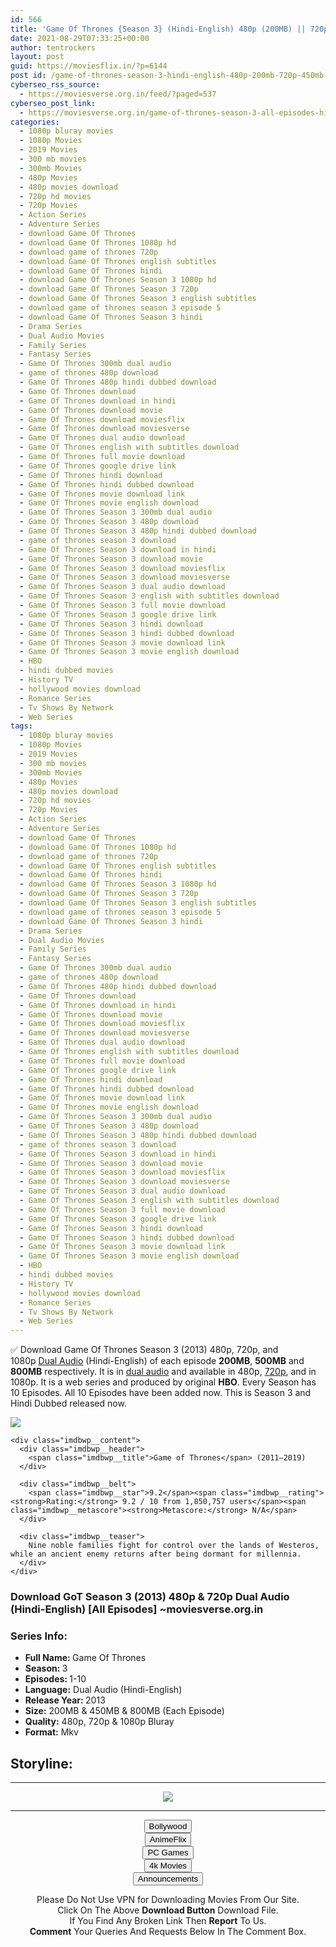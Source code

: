 ```yaml
---
id: 566
title: 'Game Of Thrones {Season 3} (Hindi-English) 480p (200MB) || 720p (450MB) || 1080p [750MB]'
date: 2021-08-29T07:33:25+00:00
author: tentrockers
layout: post
guid: https://moviesflix.in/?p=6144
post id: /game-of-thrones-season-3-hindi-english-480p-200mb-720p-450mb-1080p-750mb/
cyberseo_rss_source:
  - https://moviesverse.org.in/feed/?paged=537
cyberseo_post_link:
  - https://moviesverse.org.in/game-of-thrones-season-3-all-episodes-hindi-480p-720p-1080p/
categories:
  - 1080p bluray movies
  - 1080p Movies
  - 2019 Movies
  - 300 mb movies
  - 300mb Movies
  - 480p Movies
  - 480p movies download
  - 720p hd movies
  - 720p Movies
  - Action Series
  - Adventure Series
  - download Game Of Thrones
  - download Game Of Thrones 1080p hd
  - download game of thrones 720p
  - download Game Of Thrones english subtitles
  - download Game Of Thrones hindi
  - download Game Of Thrones Season 3 1080p hd
  - download Game Of Thrones Season 3 720p
  - download Game Of Thrones Season 3 english subtitles
  - download game of thrones season 3 episode 5
  - download Game Of Thrones Season 3 hindi
  - Drama Series
  - Dual Audio Movies
  - Family Series
  - Fantasy Series
  - Game Of Thrones 300mb dual audio
  - game of thrones 480p download
  - Game Of Thrones 480p hindi dubbed download
  - Game Of Thrones download
  - Game Of Thrones download in hindi
  - Game Of Thrones download movie
  - Game Of Thrones download moviesflix
  - Game Of Thrones download moviesverse
  - Game Of Thrones dual audio download
  - Game Of Thrones english with subtitles download
  - Game Of Thrones full movie download
  - Game Of Thrones google drive link
  - Game Of Thrones hindi download
  - Game Of Thrones hindi dubbed download
  - Game Of Thrones movie download link
  - Game Of Thrones movie english download
  - Game Of Thrones Season 3 300mb dual audio
  - Game Of Thrones Season 3 480p download
  - Game Of Thrones Season 3 480p hindi dubbed download
  - game of thrones season 3 download
  - Game Of Thrones Season 3 download in hindi
  - Game Of Thrones Season 3 download movie
  - Game Of Thrones Season 3 download moviesflix
  - Game Of Thrones Season 3 download moviesverse
  - Game Of Thrones Season 3 dual audio download
  - Game Of Thrones Season 3 english with subtitles download
  - Game Of Thrones Season 3 full movie download
  - Game Of Thrones Season 3 google drive link
  - Game Of Thrones Season 3 hindi download
  - Game Of Thrones Season 3 hindi dubbed download
  - Game Of Thrones Season 3 movie download link
  - Game Of Thrones Season 3 movie english download
  - HBO
  - hindi dubbed movies
  - History TV
  - hollywood movies download
  - Romance Series
  - Tv Shows By Network
  - Web Series
tags:
  - 1080p bluray movies
  - 1080p Movies
  - 2019 Movies
  - 300 mb movies
  - 300mb Movies
  - 480p Movies
  - 480p movies download
  - 720p hd movies
  - 720p Movies
  - Action Series
  - Adventure Series
  - download Game Of Thrones
  - download Game Of Thrones 1080p hd
  - download game of thrones 720p
  - download Game Of Thrones english subtitles
  - download Game Of Thrones hindi
  - download Game Of Thrones Season 3 1080p hd
  - download Game Of Thrones Season 3 720p
  - download Game Of Thrones Season 3 english subtitles
  - download game of thrones season 3 episode 5
  - download Game Of Thrones Season 3 hindi
  - Drama Series
  - Dual Audio Movies
  - Family Series
  - Fantasy Series
  - Game Of Thrones 300mb dual audio
  - game of thrones 480p download
  - Game Of Thrones 480p hindi dubbed download
  - Game Of Thrones download
  - Game Of Thrones download in hindi
  - Game Of Thrones download movie
  - Game Of Thrones download moviesflix
  - Game Of Thrones download moviesverse
  - Game Of Thrones dual audio download
  - Game Of Thrones english with subtitles download
  - Game Of Thrones full movie download
  - Game Of Thrones google drive link
  - Game Of Thrones hindi download
  - Game Of Thrones hindi dubbed download
  - Game Of Thrones movie download link
  - Game Of Thrones movie english download
  - Game Of Thrones Season 3 300mb dual audio
  - Game Of Thrones Season 3 480p download
  - Game Of Thrones Season 3 480p hindi dubbed download
  - game of thrones season 3 download
  - Game Of Thrones Season 3 download in hindi
  - Game Of Thrones Season 3 download movie
  - Game Of Thrones Season 3 download moviesflix
  - Game Of Thrones Season 3 download moviesverse
  - Game Of Thrones Season 3 dual audio download
  - Game Of Thrones Season 3 english with subtitles download
  - Game Of Thrones Season 3 full movie download
  - Game Of Thrones Season 3 google drive link
  - Game Of Thrones Season 3 hindi download
  - Game Of Thrones Season 3 hindi dubbed download
  - Game Of Thrones Season 3 movie download link
  - Game Of Thrones Season 3 movie english download
  - HBO
  - hindi dubbed movies
  - History TV
  - hollywood movies download
  - Romance Series
  - Tv Shows By Network
  - Web Series
---
```

<div class="thecontent clearfix">
  <p>
    ✅ Download Game Of Thrones Season 3 (2013) 480p, 720p, and 1080p&nbsp;<a href="https://moviesverse.org.in/category/movies/hollywood/dual-audio-movies/" data-wpel-link="internal">Dual Audio</a> (Hindi-English) of each episode <strong>200MB</strong>,&nbsp;<strong>500MB</strong>&nbsp;and <strong>800MB</strong>&nbsp;respectively. It is in&nbsp;<a href="https://moviesverse.org.in/category/movies/hollywood/dual-audio-movies/" data-wpel-link="internal">dual audio</a>&nbsp;and available in 480p,&nbsp;<a href="https://moviesverse.org.in/720p-movies/" data-wpel-link="internal">720p</a>,&nbsp;and in 1080p. It is a web series and produced by original <strong>HBO</strong>. Every Season has 10 Episodes. All 10 Episodes have been added now. This is Season 3 and Hindi Dubbed released now.
  </p>
  
  <div class="imdbwp imdbwp--movie dark">
    <div class="imdbwp__thumb">
      <a class="imdbwp__link" target="_blank" title="Game of Thrones" href="https://www.imdb.com/title/tt0944947/" rel="nofollow external noopener noreferrer" data-wpel-link="external"><img class="imdbwp__img" src="https://m.media-amazon.com/images/M/MV5BYTRiNDQwYzAtMzVlZS00NTI5LWJjYjUtMzkwNTUzMWMxZTllXkEyXkFqcGdeQXVyNDIzMzcwNjc@._V1_SX300.jpg" /></a>
    </div>
    
    <div class="imdbwp__content">
      <div class="imdbwp__header">
        <span class="imdbwp__title">Game of Thrones</span> (2011–2019)
      </div>
      
      <div class="imdbwp__belt">
        <span class="imdbwp__star">9.2</span><span class="imdbwp__rating"><strong>Rating:</strong> 9.2 / 10 from 1,850,757 users</span><span class="imdbwp__metascore"><strong>Metascore:</strong> N/A</span>
      </div>
      
      <div class="imdbwp__teaser">
        Nine noble families fight for control over the lands of Westeros, while an ancient enemy returns after being dormant for millennia.
      </div>
    </div>
  </div>
  
  <h3>
    Download GoT Season 3 (2013) 480p & 720p Dual Audio (Hindi-English) [All Episodes] ~moviesverse.org.in
  </h3>
  
  <h3>
    <span>Series Info:&nbsp;</span>
  </h3>
  
  <ul>
    <li>
      <strong>Full Name: </strong>Game Of Thrones
    </li>
    <li>
      <strong>Season: </strong>3
    </li>
    <li>
      <strong>Episodes: </strong>1-10
    </li>
    <li>
      <strong>Language:</strong> Dual Audio (Hindi-English)
    </li>
    <li>
      <strong>Release Year:&nbsp;</strong>2013
    </li>
    <li>
      <strong>Size:</strong>&nbsp;200MB & 450MB & 800MB (Each Episode)
    </li>
    <li>
      <strong>Quality:</strong>&nbsp;480p, 720p & 1080p Bluray
    </li>
    <li>
      <strong>Format:</strong> Mkv
    </li>
  </ul>
  
  <h2>
    <span>Storyline:</span>
  </h2></p>
</div>

<center>
  </p> 
  
  <hr />
  
  <p>
    <a href="http://gdrivepro.xyz/join.php" data-wpel-link="external" target="_blank" rel="nofollow external noopener noreferrer"><img src="https://i.imgur.com/FhMdWdW.png" /></a>
  </p>
  
  <hr />
  
  <p>
    <a href="https://dogemovies.xyz" target="_blank" data-wpel-link="external" rel="nofollow external noopener noreferrer"><button class="button button5">Bollywood</button></a><br /> <a href="https://animeflix.in" target="_blank" data-wpel-link="external" rel="nofollow external noopener noreferrer"><button class="button button5">AnimeFlix</button></a><br /> <a href="https://gamesflix.net/" target="_blank" data-wpel-link="external" rel="nofollow external noopener noreferrer"><button class="button button5">PC Games</button></a><br /> <a href="https://uhdmovies.in" target="_blank" data-wpel-link="external" rel="nofollow external noopener noreferrer"><button class="button button5">4k Movies</button></a><br /> <a href="https://moviesverse.org.in/announcements/" target="_blank" data-wpel-link="internal" rel="noopener"><button class="button button5">Announcements</button></a>
  </p>
  
  <div class="alert alert-danger">
    Please Do Not Use VPN for Downloading Movies From Our Site.
  </div>
  
  <div class="alert alert-success">
    Click On The Above <strong>Download Button</strong> Download File.
  </div>
  
  <div class="alert alert-warning">
    If You Find Any Broken Link Then <strong>Report</strong> To Us.
  </div>
  
  <div class="alert alert-info">
    <strong>Comment</strong> Your Queries And Requests Below In The Comment Box.
  </div>
  
  <p>
    </center>
  </p>